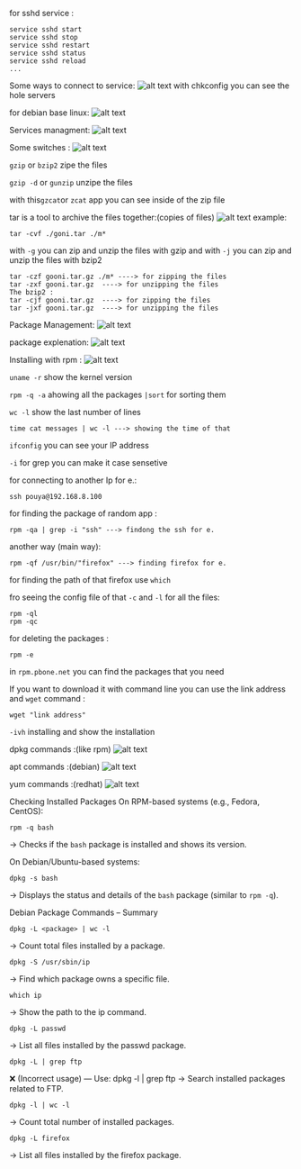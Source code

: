 for sshd service : 
```
service sshd start 
service sshd stop 
service sshd restart 
service sshd status 
service sshd reload
...
``` 
Some ways to connect to service: 
![alt text](assets/image28.png)
with chkconfig you can see the hole servers

for debian base linux:
![alt text](assets/image29.png)


Services managment:
![alt text](assets/image30.png)

Some switches : 
![alt text](assets/image31.png)

`gzip` or `bzip2` zipe the files

`gzip -d` or `gunzip` unzipe the files

with this`gzcat`or `zcat` app you can see inside of the zip file

tar is a tool to archive the files together:(copies of files)
![alt text](assets/image32.png)
example:
```
tar -cvf ./goni.tar ./m*
```
with `-g` you  can zip and unzip the files with gzip and with `-j` you can zip and unzip the files with bzip2
```
tar -czf gooni.tar.gz ./m* ----> for zipping the files
tar -zxf gooni.tar.gz  ----> for unzipping the files
The bzip2 :
tar -cjf gooni.tar.gz  ----> for zipping the files
tar -jxf gooni.tar.gz  ----> for unzipping the files
```

Package Management:
![alt text](assets/image33.png)

package explenation: 
![alt text](assets/image34.png)

Installing with rpm :
![alt text](assets/image35.png)

`uname -r` show the kernel version

`rpm -q -a` ahowing all the packages `|sort` for sorting them

`wc -l` show the last number of lines
```
time cat messages | wc -l ---> showing the time of that
```
`ifconfig` you can see your IP address

`-i` for grep you can make it case sensetive 

for connecting to another Ip for e.:
```
ssh pouya@192.168.8.100 
```


for finding the package of random app :
```
rpm -qa | grep -i "ssh" ---> findong the ssh for e.
```
another way (main way):
```
rpm -qf /usr/bin/"firefox" ---> finding firefox for e.
```
for finding the path of that firefox use `which` 

fro seeing the config file of that `-c` and `-l` for all the files:
```
rpm -ql 
rpm -qc
```

for deleting the packages :
```
rpm -e 
```
in `rpm.pbone.net` you can find the packages that you need

If you want to download it with command line you can use the link address and `wget` command :
```
wget "link address" 
```
`-ivh` installing and show the installation

dpkg commands :(like rpm)
![alt text](assets/image36.png)

apt commands :(debian)
![alt text](assets/image39.png)

yum commands :(redhat)
![alt text](assets/image38.png)


 Checking Installed Packages
On RPM-based systems (e.g., Fedora, CentOS):

```
rpm -q bash
```
→ Checks if the `bash` package is installed and shows its version.

On Debian/Ubuntu-based systems:

```
dpkg -s bash
```
→ Displays the status and details of the `bash` package (similar to `rpm -q`).


Debian Package Commands – Summary
```
dpkg -L <package> | wc -l
```
→ Count total files installed by a package.

```
dpkg -S /usr/sbin/ip
```
→ Find which package owns a specific file.

```
which ip
```
→ Show the path to the ip command.

```
dpkg -L passwd
```
→ List all files installed by the passwd package.

```
dpkg -L | grep ftp
```
❌ (Incorrect usage) — Use: dpkg -l | grep ftp
→ Search installed packages related to FTP.

```
dpkg -l | wc -l
```
→ Count total number of installed packages.

```
dpkg -L firefox
```
→ List all files installed by the firefox package.
